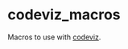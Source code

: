 # codeviz_macros

Macros to use with [codeviz][codeviz].

[codeviz]: https://github.com/udoprog/codeviz
